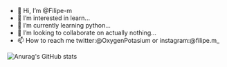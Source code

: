 - 👋 Hi, I’m @Filipe-m
- 👀 I’m interested in learn...
- 🌱 I’m currently learning python...
- 💞️ I’m looking to collaborate on actually nothing...
- 📫 How to reach me twitter:@OxygenPotasium or instagram:@filipe.m_

![Anurag's GitHub stats](https://github-readme-stats.vercel.app/api?username=Filipe-m&show_icons=true&theme=radical)

<!---
Filipe-m/Filipe-m is a ✨ special ✨ repository because its `README.md` (this file) appears on your GitHub profile.
You can click the Preview link to take a look at your changes.
--->

